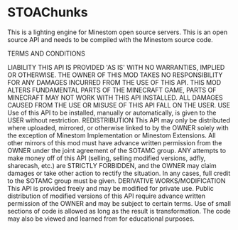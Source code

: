 # STOAChunks
This is a lighting engine for Minestom open source servers. This is an open source API and needs to be compiled with the Minestom source code.

TERMS AND CONDITIONS

LIABILITY THIS API IS PROVIDED 'AS IS' WITH NO WARRANTIES, IMPLIED OR OTHERWISE. THE OWNER OF THIS MOD TAKES NO RESPONSIBILITY FOR ANY DAMAGES INCURRED FROM THE USE OF THIS API. THIS MOD ALTERS FUNDAMENTAL PARTS OF THE MINECRAFT GAME, PARTS OF MINECRAFT MAY NOT WORK WITH THIS API INSTALLED. ALL DAMAGES CAUSED FROM THE USE OR MISUSE OF THIS API FALL ON THE USER.
USE Use of this API to be installed, manually or automatically, is given to the USER without restriction.
REDISTRIBUTION This API may only be distributed where uploaded, mirrored, or otherwise linked to by the OWNER solely with the exception of Minestom Implementation or Minestom Extensions. All other mirrors of this mod must have advance written permission from the OWNER under the joint agreement of the SOTAMC group. ANY attempts to make money off of this API (selling, selling modified versions, adfly, sharecash, etc.) are STRICTLY FORBIDDEN, and the OWNER may claim damages or take other action to rectify the situation. In any cases, full credit to the SOTAMC group must be given.
DERIVATIVE WORKS/MODIFICATION This API is provided freely and may be modified for private use. Public distribution of modified versions of this API require advance written permission of the OWNER and may be subject to certain terms. Use of small sections of code is allowed as long as the result is transformation. The code may also be viewed and learned from for educational purposes.
